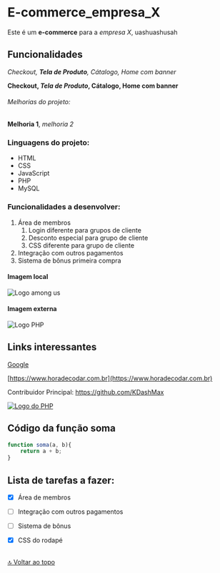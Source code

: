 <a name="ancora"></a>
# E-commerce_empresa_X
Este é um **e-commerce** para a *empresa X*, uashuashusah


## Funcionalidades

_Checkout, **Tela de Produto**, Cátalogo, Home com banner_

**Checkout, _Tela de Produto_, Cátalogo, Home com banner**


###### Melhorias do projeto:

__Melhoria 1__, _melhoria 2_

### Linguagens do projeto:

* HTML
* CSS
* JavaScript
* PHP
* MySQL

### Funcionalidades a desenvolver:

1. Área de membros
    1. Login diferente para grupos de cliente
    2. Desconto especial para grupo de cliente
    3. CSS diferente para grupo de cliente
2. Integração com outros pagamentos
3. Sistema de bônus primeira compra

#### Imagem local

![Logo among us](img/sla.ico)

#### Imagem externa

![Logo PHP](https://www.php.net//images/logos/new-php-logo.svg)

## Links interessantes

[Google](https://www.google.com.br/)

[https://www.horadecodar.com.br](https://www.horadecodar.com.br)

Contribuidor Principal: https://github.com/KDashMax

[![Logo do PHP](https://www.php.net//images/logos/new-php-logo.svg)](https://github.com/KDashMax)

## Código da função soma

```javascript
function soma(a, b){
    return a + b;
}
```

## Lista de tarefas a fazer:

- [x] Área de membros
- [ ] Integração com outros pagamentos
- [ ] Sistema de bônus 
- [x] CSS do rodapé


<br>[🔝 Voltar ao topo](#ancora) <br>
